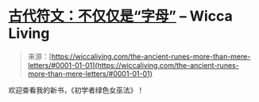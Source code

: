 <!--yml

category: 未分类

date: 2024-06-12 18:26:13

-->

# [古代符文：不仅仅是“字母”](https://wiccaliving.com/the-ancient-runes-more-than-mere-letters/#0001-01-01) – Wicca Living

> 来源：[https://wiccaliving.com/the-ancient-runes-more-than-mere-letters/#0001-01-01](https://wiccaliving.com/the-ancient-runes-more-than-mere-letters/#0001-01-01)

欢迎查看我的新书，《初学者绿色女巫法》！
